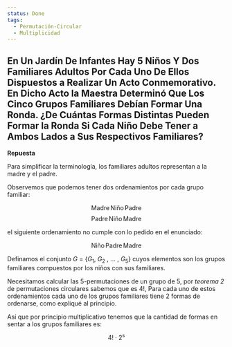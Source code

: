```yaml
---
status: Done
tags:
  - Permutación-Circular
  - Multiplicidad
---
```


## En Un Jardín De Infantes Hay 5 Niños Y Dos Familiares Adultos Por Cada Uno De Ellos Dispuestos a Realizar Un Acto Conmemorativo. En Dicho Acto la Maestra Determinó Que Los Cinco Grupos Familiares Debían Formar Una Ronda. ¿De Cuántas Formas Distintas Pueden Formar la Ronda Si Cada Niño Debe Tener a Ambos Lados a Sus Respectivos Familiares?

**Repuesta**

Para simplificar la terminología, los familiares adultos representan a la madre y el padre.

Observemos que podemos tener dos ordenamientos por cada grupo familiar:

$$
\text{Madre}\,\text{Niño}\,\text{Padre}
$$
$$
\text{Padre}\,\text{Niño}\,\text{Madre}
$$

el siguiente ordenamiento no cumple con lo pedido en el enunciado:

$$
\text{Niño}\,\text{Padre}\,\text{Madre}
$$

Definamos el conjunto $G$ = {$G_1$, $G_2$ , ... , $G_5$} cuyos elementos son los grupos familiares compuestos por los niños con sus familiares.

Necesitamos calcular las 5-permutaciones de un grupo de 5, por *teorema 2* de permutaciones circulares sabemos que es $4!$, Para cada uno de estos ordenamientos cada uno de los grupos familiares tiene 2 formas de ordenarse, como expliqué al principio.

Así que por principio multiplicativo tenemos que la cantidad de formas en sentar a los grupos familiares es:

$$
4! \cdot 2⁵
$$
